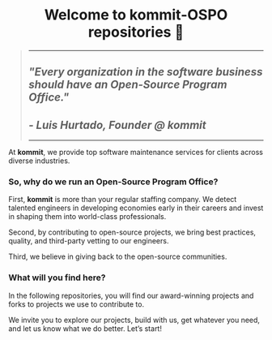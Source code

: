 <div align="center">

# Welcome to **kommit-OSPO** repositories 👋

</div>

<div align="left">

> ---
> 
> <h2> <i> "Every organization in the software business should have an Open-Source Program Office." </i> </h2>
> <h2> <i> - Luis Hurtado, Founder @ kommit </i> </h2>
>
> ---

At **kommit**, we provide top software maintenance services for clients across diverse industries.

### So, why do we run an Open-Source Program Office?

First, **kommit** is more than your regular staffing company. We detect talented engineers in developing economies early in their careers and invest in shaping them into world-class professionals.

Second, by contributing to open-source projects, we bring best practices, quality, and third-party vetting to our engineers.

Third, we believe in giving back to the open-source communities.

### What will you find here?

In the following repositories, you will find our award-winning projects and forks to projects we use to contribute to.

We invite you to explore our projects, build with us, get whatever you need, and let us know what we do better. Let’s start!

</div>
